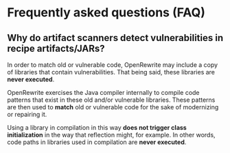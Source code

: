 # Frequently asked questions (FAQ)

## Why do artifact scanners detect vulnerabilities in recipe artifacts/JARs?

In order to match old or vulnerable code, OpenRewrite may include a copy of libraries that contain vulnerabilities. That being said, these libraries are **never executed**.

OpenRewrite exercises the Java compiler internally to compile code patterns that exist in these old and/or vulnerable libraries. These patterns are then used to **match** old or vulnerable code for the sake of modernizing or repairing it.

Using a library in compilation in this way **does not trigger class initialization** in the way that reflection might, for example. In other words, code paths in libraries used in compilation are **never executed**.
